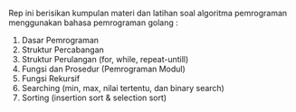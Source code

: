 Rep ini berisikan kumpulan materi dan latihan soal algoritma pemrograman menggunakan bahasa pemrograman golang :
1. Dasar Pemrograman
2. Struktur Percabangan
3. Struktur Perulangan (for, while, repeat-untill)
4. Fungsi dan Prosedur (Pemrograman Modul)
5. Fungsi Rekursif
6. Searching (min, max, nilai tertentu, dan binary search)
7. Sorting (insertion sort & selection sort)
